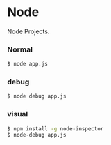 # Node
Node Projects.

### Normal
```sh
$ node app.js
```
### debug
```sh
$ node debug app.js
```
### visual
```sh
$ npm install -g node-inspector
$ node-debug app.js
```